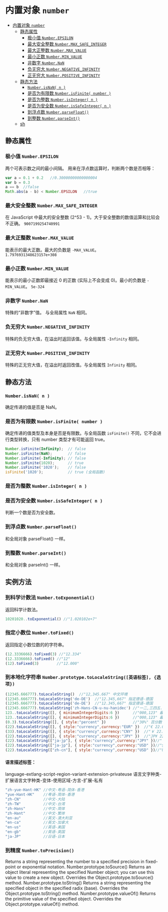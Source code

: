 # 内置对象 `number`
<!-- TOC depthFrom:1 depthTo:6 withLinks:1 updateOnSave:1 orderedList:0 -->

- [内置对象 `number`](#内置对象-number)
	- [静态属性](#静态属性)
		- [极小值 `Number.EPSILON`](#极小值-numberepsilon)
		- [最大安全整数 `Number.MAX_SAFE_INTEGER`](#最大安全整数-numbermaxsafeinteger)
		- [最大正整数 `Number.MAX_VALUE`](#最大正整数-numbermaxvalue)
		- [最小正数 `Number.MIN_VALUE`](#最小正数-numberminvalue)
		- [非数字 `Number.NaN`](#非数字-numbernan)
		- [负无穷大 `Number.NEGATIVE_INFINITY`](#负无穷大-numbernegativeinfinity)
		- [正无穷大 `Number.POSITIVE_INFINITY`](#正无穷大-numberpositiveinfinity)
	- [静态方法](#静态方法)
		- [`Number.isNaN( n )`](#numberisnan-n-)
		- [是否为有限数 `Number.isFinite( number )`](#是否为有限数-numberisfinite-number-)
		- [是否为整数 `Number.isInteger( n )`](#是否为整数-numberisinteger-n-)
		- [是否为安全数 `Number.isSafeInteger( n )`](#是否为安全数-numberissafeinteger-n-)
		- [到浮点数 `Number.parseFloat()`](#到浮点数-numberparsefloat)
		- [到整数 `Number.parseInt()`](#到整数-numberparseint)
	- [sh](#sh)

<!-- /TOC -->




## 静态属性

###  极小值 `Number.EPSILON`
两个可表示数之间的最小间隔。
用来在浮点数运算时，判断两个数是否相等：

````js
var a = 0.1 + 0.2   //0.30000000000000004
var b = 0.3
a == b  //false
Math.abs(a - b) < Number.EPSILON   //true
````



### 最大安全整数 `Number.MAX_SAFE_INTEGER`
在 JavaScript 中最大的安全整数 (2^53 - 1)。大于安全整数的数值运算和比较会不正确。
`9007199254740991`


### 最大正整数 `Number.MAX_VALUE`
能表示的最大正数。最大的负数是 `-MAX_VALUE`。  
`1.7976931348623157e+308`


### 最小正数 `Number.MIN_VALUE`
能表示的最小正数即最接近 0 的正数 (实际上不会变成 0)。最小的负数是 `-MIN_VALUE`。
`5e-324`


### 非数字 `Number.NaN`
特殊的“非数字”值。 与全局属性 `NaN` 相同。


### 负无穷大 `Number.NEGATIVE_INFINITY`
特殊的负无穷大值，在溢出时返回该值。与全局属性 `-Infinity` 相同。


### 正无穷大 `Number.POSITIVE_INFINITY`
特殊的正无穷大值，在溢出时返回改值。与全局属性 `Infinity` 相同。



## 静态方法


### `Number.isNaN( n )`
确定传递的值是否是 NaN。

### 是否为有限数 `Number.isFinite( number )`
确定传递的值类型及本身是否是有限数。与全局函数 `isFinite()` 不同，它不会进行类型转换，只有 number 类型才有可能返回 true。

```js
Number.isFinite(Infinity);  // false
Number.isFinite(NaN);       // false
Number.isFinite(-Infinity); // false
Number.isFinite(1020);      // true
Number.isFinite('1020');    // false
isFinite('1020');           // true (全局函数)

```

### 是否为整数 `Number.isInteger( n )`

### 是否为安全数 `Number.isSafeInteger( n )`
判断一个数是否为安全数。

### 到浮点数 `Number.parseFloat()`
和全局对象 parseFloat() 一样。

### 到整数 `Number.parseInt()`
和全局对象 parseInt() 一样。


## 实例方法

### 到科学计数法 `Number.toExponential()`
返回科学计数法。
```js
10201020..toExponential() //"1.020102e+7"
```

### 指定小数位 `Number.toFixed()`
返回指定小数位数的的字符串。

```js
(12.3336666).toFixed(3) //"12.334"
(12.3336666).toFixed() //"12"
(12).toFixed(3)        //"12.000"
```



### 到本地化字符串 `Number.prototype.toLocaleString([英语标签], {选项})`

```js
(12345.666777).toLocaleString()  //"12,345.667" 中文环境
(12345.666777).toLocaleString('de-DE')  //"12.345,667" 指定德语-德国
(12345.666777).toLocaleString('de-DE')  //"12.345,667" 指定德语-德国
(12345.666777).toLocaleString('zh-Hans-CN-u-nu-hanidec') //"一二,三四五.六六七" 指定汉字数字
123..toLocaleString([], { minimumIntegerDigits:6 })      //"000,123" 最小整数位 6
123..toLocaleString([], { minimumIntegerDigits:6 })      //"000,123" 最小整数位 6
(0.3).toLocaleString([], { style:"percent" })            //"30%" 百分数
(22).toLocaleString([], { style:"currency",currency:"EUR" })  //"€ 22.00"   货币，欧元
(33).toLocaleString([], { style:"currency",currency:"CNY" })  //"￥ 22.00"  货币，人民币
(22).toLocaleString([], { style:"currency",currency:"JPY" })  //"JP¥ 22"    货币，日元
(22).toLocaleString(["ja-jp"], { style:"currency",currency:"JPY" })//"￥22"  货币，日元，日语环境
(22).toLocaleString(["ja-jp"], { style:"currency",currency:"USD" })//"$22.00" 货币，美元，日语环境
(22).toLocaleString(["zh-cn"], { style:"currency",currency:"USD" })//"US$ 22.00" 货币，美元，中文环境
```

#### 语言描述标签：
language-extlang-script-region-variant-extension-privateuse
语言文字种类-扩展语言文字种类-变体-使用区域-方言-扩展-私有

```js
"zh-yue-Hant-HK" //中文-粤语-简体-香港
"yue-Hant-HK"    //粤语-简体-香港
"zh-CN"          //中文-大陆
"zh-TW"          //中文-台湾
"zh-Hans"        //中文-简体
"zh-Hant"        //中文-繁体
"en-au"          //英文-澳大利亚
"en-ca"          //英文-加拿大
"en-us"          //英语-美国
"en-gb"          //英语-英国
"ja-JP"          //日语-日本
```



### 到精度 `Number.toPrecision()`

Returns a string representing the number to a specified precision in fixed-point or exponential notation.
Number.prototype.toSource()
Returns an object literal representing the specified Number object; you can use this value to create a new object. Overrides the Object.prototype.toSource() method.
Number.prototype.toString()
Returns a string representing the specified object in the specified radix (base). Overrides the Object.prototype.toString() method.
Number.prototype.valueOf()
Returns the primitive value of the specified object. Overrides the Object.prototype.valueOf() method.
